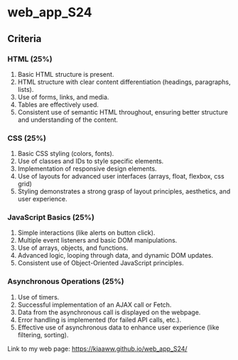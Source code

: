# web_app_S24

## Criteria

### HTML (25%)

1. Basic HTML structure is present.
2. HTML structure with clear content differentiation (headings, paragraphs, lists).
3. Use of forms, links, and media.
4. Tables are effectively used.
5. Consistent use of semantic HTML throughout, ensuring better structure and understanding of the content.

### CSS (25%)

1. Basic CSS styling (colors, fonts).
2. Use of classes and IDs to style specific elements.
3. Implementation of responsive design elements.
4. Use of layouts for advanced user interfaces (arrays, float, flexbox, css grid)
5. Styling demonstrates a strong grasp of layout principles, aesthetics, and user experience.

### JavaScript Basics (25%)

1. Simple interactions (like alerts on button click).
2. Multiple event listeners and basic DOM manipulations.
3. Use of arrays, objects, and functions.
4. Advanced logic, looping through data, and dynamic DOM updates.
5. Consistent use of Object-Oriented JavaScript principles.

### Asynchronous Operations (25%)

1. Use of timers.
2. Successful implementation of an AJAX call or Fetch.
3. Data from the asynchronous call is displayed on the webpage.
4. Error handling is implemented (for failed API calls, etc.).
5. Effective use of asynchronous data to enhance user experience (like filtering, sorting).

Link to my web page: https://kiaaww.github.io/web_app_S24/
